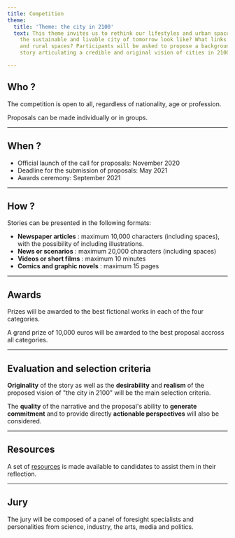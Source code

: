 ```yaml
---
title: Competition
theme:
  title: 'Theme: the city in 2100'
  text: This theme invites us to rethink our lifestyles and urban spaces. What would
    the sustainable and livable city of tomorrow look like? What links to territories
    and rural spaces? Participants will be asked to propose a background for their
    story articulating a credible and original vision of cities in 2100.

---
```

## Who ?

The competition is open to all, regardless of nationality, age or profession.

Proposals can be made individually or in groups.

***

## When ?

* Official launch of the call for proposals: November 2020
* Deadline for the submission of proposals: May 2021
* Awards ceremony: September 2021

***

## How ?

Stories can be presented in the following formats:

* **Newspaper articles** : maximum 10,000 characters (including spaces), with the possibility of including illustrations.
* **News or scenarios** : maximum 20,000 characters (including spaces)
* **Videos or short films** : maximum 10 minutes
* **Comics and graphic novels** : maximum 15 pages

***

## Awards

Prizes will be awarded to the best fictional works in each of the four categories.

A grand prize of 10,000 euros will be awarded to the best proposal accross all categories.

***

## Evaluation and selection criteria

**Originality** of the story as well as the **desirability** and **realism** of the proposed vision of "the city in 2100" will be the main selection criteria.

The **quality** of the narrative and the proposal's ability to **generate commitment** and to provide directly **actionable perspectives** will also be considered.

***

## Resources

A set of [resources](/resources) is made available to candidates to assist them in their reflection.

***

## Jury

The jury will be composed of a panel of foresight specialists and personalities from science, industry, the arts, media and politics.